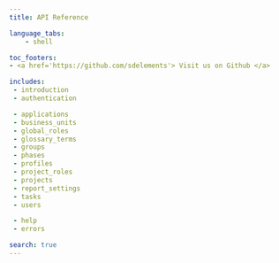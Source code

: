 ```yaml
---
title: API Reference

language_tabs:
    - shell

toc_footers:
- <a href='https://github.com/sdelements'> Visit us on Github </a>

includes:
 - introduction
 - authentication

 - applications
 - business_units
 - global_roles
 - glossary_terms
 - groups
 - phases
 - profiles
 - project_roles
 - projects
 - report_settings
 - tasks
 - users

 - help
 - errors

search: true
---
```


